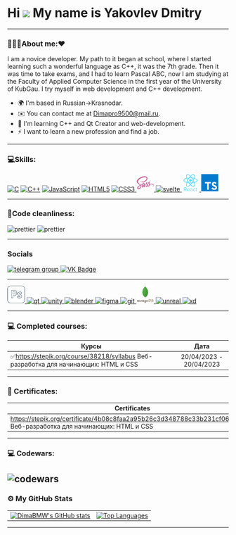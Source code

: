 # Hi ![](https://user-images.githubusercontent.com/18350557/176309783-0785949b-9127-417c-8b55-ab5a4333674e.gif) My name is Yakovlev Dmitry 
---
### 👨🏻‍💻About me:❤️
I am a novice developer. My path to it began at school, where I started learning such a wonderful language as C++, it was the 7th grade. Then it was time to take exams, and I had to learn Pascal ABC, now I am studying at the Faculty of Applied Computer Science in the first year of the University of KubGau. I try myself in web development and C++ development.
* 🌍  I'm based in Russian->Krasnodar.
* ✉️  You can contact me at [Dimapro9500@mail.ru](mailto:Dimapro9500@mail.ru).
* 🧠  I'm learning C++ and Qt Creator and web-development.
* ⚡  I want to learn a new profession and find a job.
---
### 💻Skills: 

<p align="left"> <a href="https://docs.microsoft.com/en-us/cpp/?view=msvc-170" target="_blank" rel="noreferrer"><img src="https://raw.githubusercontent.com/danielcranney/readme-generator/main/public/icons/skills/c-colored.svg" width="36" height="36" alt="C" /></a> <a href="https://docs.microsoft.com/en-us/cpp/?view=msvc-170" target="_blank" rel="noreferrer"><img src="https://raw.githubusercontent.com/danielcranney/readme-generator/main/public/icons/skills/cplusplus-colored.svg" width="36" height="36" alt="C++" /></a> <a href="https://developer.mozilla.org/en-US/docs/Web/JavaScript" target="_blank" rel="noreferrer"><img src="https://raw.githubusercontent.com/danielcranney/readme-generator/main/public/icons/skills/javascript-colored.svg" width="36" height="36" alt="JavaScript" /></a> <a href="https://developer.mozilla.org/en-US/docs/Glossary/HTML5" target="_blank" rel="noreferrer"><img src="https://raw.githubusercontent.com/danielcranney/readme-generator/main/public/icons/skills/html5-colored.svg" width="36" height="36" alt="HTML5" /></a> <a href="https://www.w3.org/TR/CSS/#css" target="_blank" rel="noreferrer"><img src="https://raw.githubusercontent.com/danielcranney/readme-generator/main/public/icons/skills/css3-colored.svg" width="36" height="36" alt="CSS3" />
<a href="https://sass-lang.com" target="_blank" rel="noreferrer"> <img src="https://raw.githubusercontent.com/devicons/devicon/master/icons/sass/sass-original.svg" alt="sass" width="40" height="40"/> </a> 
<a href="https://svelte.dev" target="_blank" rel="noreferrer"> <img src="https://upload.wikimedia.org/wikipedia/commons/1/1b/Svelte_Logo.svg" alt="svelte" width="40" height="40"/> </a>
 <a href="https://reactjs.org/" target="_blank" rel="noreferrer"> <img src="https://raw.githubusercontent.com/devicons/devicon/master/icons/react/react-original-wordmark.svg" alt="react" width="40" height="40"/> </a> <a href="https://www.typescriptlang.org/" target="_blank" rel="noreferrer"> <img src="https://raw.githubusercontent.com/devicons/devicon/master/icons/typescript/typescript-original.svg" alt="typescript" width="40" height="40"/> </a>
 </p>
 
---
### 🧹Сode cleanliness:

<p align="left"> 
 <img src="https://icon-icons.com/icons2/2107/PNG/512/file_type_light_prettier_icon_130445.png" width="36" height="36" alt="prettier" />
 <img src="https://icon-icons.com/icons2/2107/PNG/512/file_type_eslint_icon_130613.png" width="36" height="36" alt="prettier" />
</p>

---
### Socials

<div id="badges">
    <a href="https://t.me/BMW_Maflya" target="_blank">
      <img src="https://cdn-icons-png.flaticon.com/512/2111/2111646.png" width="40" height="40" alt="telegram group" />
    </a>
    <a href="https://vk.com/bmw_mafiy" target="_blank">
      <img src="https://cdn-icons-png.flaticon.com/512/145/145813.png" width="40" height="40" alt="VK Badge"/>
    </a>
  </div>

---
<div>
<p align="left"> <a href="https://www.photoshop.com/en" target="_blank" rel="noreferrer"> <img src="https://raw.githubusercontent.com/devicons/devicon/master/icons/photoshop/photoshop-line.svg" alt="photoshop" width="40" height="40"/> </a> <a href="https://www.qt.io/" target="_blank" rel="noreferrer"> <img src="https://upload.wikimedia.org/wikipedia/commons/0/0b/Qt_logo_2016.svg" alt="qt" width="40" height="40"/> </a> <a href="https://unity.com/" target="_blank" rel="noreferrer"> <img src="https://www.vectorlogo.zone/logos/unity3d/unity3d-icon.svg" alt="unity" width="40" height="40"/> </a> 
<a href="https://www.blender.org/" target="_blank" rel="noreferrer"> <img src="https://download.blender.org/branding/community/blender_community_badge_white.svg" alt="blender" width="40" height="40"/> </a>
<a href="https://www.figma.com/" target="_blank" rel="noreferrer"> <img src="https://www.vectorlogo.zone/logos/figma/figma-icon.svg" alt="figma" width="40" height="40"/> </a>
<a href="https://git-scm.com/" target="_blank" rel="noreferrer"> <img src="https://www.vectorlogo.zone/logos/git-scm/git-scm-icon.svg" alt="git" width="40" height="40"/> </a>
<a href="https://www.mongodb.com/" target="_blank" rel="noreferrer"> <img src="https://raw.githubusercontent.com/devicons/devicon/master/icons/mongodb/mongodb-original-wordmark.svg" alt="mongodb" width="40" height="40"/> </a>
 <a href="https://unrealengine.com/" target="_blank" rel="noreferrer"> <img src="https://raw.githubusercontent.com/kenangundogan/fontisto/036b7eca71aab1bef8e6a0518f7329f13ed62f6b/icons/svg/brand/unreal-engine.svg" alt="unreal" width="40" height="40"/> </a>
 <a href="https://www.adobe.com/products/xd.html" target="_blank" rel="noreferrer"> <img src="https://cdn.worldvectorlogo.com/logos/adobe-xd.svg" alt="xd" width="40" height="40"/> </a> </p>
</p>

---
### 💻 Completed courses:
| Курсы                                                           | Дата              |
| ----------------------------------------------------------------| :---------------: |
| ✅https://stepik.org/course/38218/syllabus Веб-разработка для начинающих: HTML и CSS                           | 20/04/2023 - 20/04/2023|

---
### 📃 Сertificates:
| Сertificates                                                    | Дата              |
| ----------------------------------------------------------------| :---------------: |
| https://stepik.org/certificate/4b08c8faa2a95b26c3d348788c33b231cf062fe6.pdf Веб-разработка для начинающих: HTML и CSS   |20/04/2023|
---  
### 💻 Codewars:
![codewars](https://www.codewars.com/users/DimaBMW/badges/large)
---
### ⚙️ My GitHub Stats
<table>
  <tr>
    <td>
      <a href="http://www.github.com/DimaBMW"><img src="https://github-readme-stats.vercel.app/api?username=DimaBMW&show_icons=true&hide=&count_private=true&title_color=0891b2&text_color=ffffff&icon_color=0891b2&bg_color=1c1917&hide_border=true&show_icons=true" alt="DimaBMW's GitHub stats" /></a>
    </td>
    <td>
      <a href="https://github.com/DimaBMW" align="left"><img src="https://github-readme-stats.vercel.app/api/top-langs/?username=DimaBMW&langs_count=10&title_color=0891b2&text_color=ffffff&icon_color=0891b2&bg_color=1c1917&hide_border=true&locale=en&custom_title=Top%20%Languages" alt="Top Languages" /></a>
    </td>
  </tr>
</table>

---
